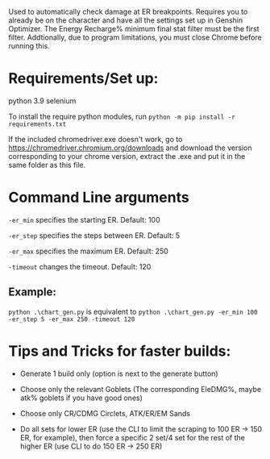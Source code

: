 Used to automatically check damage at ER breakpoints. Requires you to already be on the character and have all the settings set up in Genshin Optimizer. The Energy Recharge% minimum final stat filter must be the first filter. Addtionally, due to program limitations, you must close Chrome before running this.

# Requirements/Set up:
python 3.9
selenium

To install the require python modules, run ```python -m pip install -r requirements.txt```


If the included chromedriver.exe doesn't work, go to https://chromedriver.chromium.org/downloads and download the version corresponding to your chrome version, extract the .exe and put it in the same folder as this file. 

# Command Line arguments

`-er_min` specifies the starting ER. Default: 100

`-er_step` specifies the steps between ER. Default: 5

`-er_max` specifies the maximum ER. Default: 250

`-timeout` changes the timeout. Default: 120

## Example:

`python .\chart_gen.py` is equivalent to `python .\chart_gen.py -er_min 100 -er_step 5 -er_max 250 -timeout 120`

# Tips and Tricks for faster builds:

* Generate 1 build only (option is next to the generate button)

* Choose only the relevant Goblets (The corresponding EleDMG%, maybe atk% goblets if you have good ones)

* Choose only CR/CDMG Circlets, ATK/ER/EM Sands

* Do all sets for lower ER (use the CLI to limit the scraping to 100 ER -> 150 ER, for example), then force a specific 2 set/4 set for the rest of the higher ER (use CLI to do 150 ER -> 250 ER)